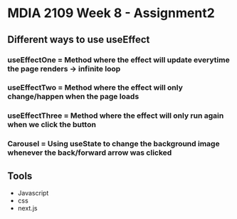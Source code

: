 # MDIA 2109 Week 8 - Assignment2

## Different ways to use useEffect

### useEffectOne = Method where the effect will update everytime the page renders -> infinite loop

### useEffectTwo = Method where the effect will only change/happen when the page loads

### useEffectThree = Method where the effect will only run again when we click the button 

### Carousel = Using useState to change the background image whenever the back/forward arrow was clicked

## Tools 

- Javascript
- css
- next.js